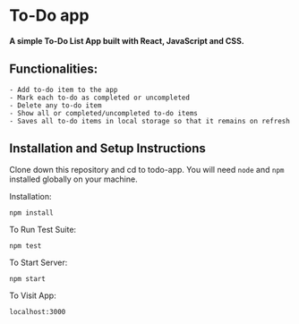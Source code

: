 # To-Do app

#### A simple To-Do List App built with React, JavaScript and CSS.

## Functionalities:
	- Add to-do item to the app
	- Mark each to-do as completed or uncompleted
	- Delete any to-do item
	- Show all or completed/uncompleted to-do items
	- Saves all to-do items in local storage so that it remains on refresh
	
## Installation and Setup Instructions

Clone down this repository and cd to todo-app. You will need `node` and `npm` installed globally on your machine.  

Installation:

`npm install`  

To Run Test Suite:  

`npm test`  

To Start Server:

`npm start`  

To Visit App:

`localhost:3000`
	